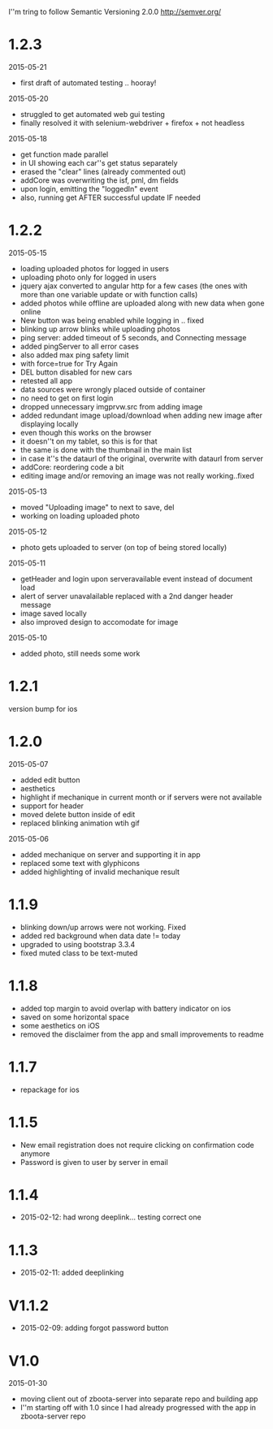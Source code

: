 I''m tring to follow Semantic Versioning 2.0.0
http://semver.org/

# 1.2.3
2015-05-21
* first draft of automated testing .. hooray!

2015-05-20
* struggled to get automated web gui testing
* finally resolved it with selenium-webdriver + firefox + not headless

2015-05-18
* get function made parallel
 * in UI showing each car''s get status separately
* erased the "clear" lines (already commented out)
* addCore was overwriting the isf, pml, dm fields
* upon login, emitting the "loggedIn" event
 * also, running get AFTER successful update IF needed

# 1.2.2
2015-05-15
* loading uploaded photos for logged in users
* uploading photo only for logged in users
* jquery ajax converted to angular http for a few cases (the ones with more than one variable update or with function calls)
* added photos while offline are uploaded along with new data when gone online
* New button was being enabled while logging in .. fixed
* blinking up arrow blinks while uploading photos
* ping server: added timeout of 5 seconds, and Connecting message
* added pingServer to all error cases
 * also added max ping safety limit
 * with force=true for Try Again
* DEL button disabled for new cars
* retested all app
* data sources were wrongly placed outside of container
* no need to get on first login
* dropped unnecessary imgprvw.src from adding image
* added redundant image upload/download when adding new image after displaying locally
 * even though this works on the browser
 * it doesn''t on my tablet, so this is for that
 * the same is done with the thumbnail in the main list
  * in case it''s the dataurl of the original, overwrite with dataurl from server
* addCore: reordering code a bit
* editing image and/or removing an image was not really working..fixed

2015-05-13
* moved "Uploading image" to next to save, del
* working on loading uploaded photo

2015-05-12
* photo gets uploaded to server (on top of being stored locally)

2015-05-11
* getHeader and login upon serveravailable event instead of document load
* alert of server unavalailable replaced with a 2nd danger header message
* image saved locally
* also improved design to accomodate for image

2015-05-10
* added photo, still needs some work

# 1.2.1
version bump for ios

# 1.2.0
2015-05-07
* added edit button
* aesthetics
* highlight if mechanique in current month or if servers were not available
* support for header
* moved delete button inside of edit
* replaced blinking animation wtih gif

2015-05-06
* added mechanique on server and supporting it in app
* replaced some text with glyphicons
* added highlighting of invalid mechanique result

# 1.1.9
* blinking down/up arrows were not working. Fixed
* added red background when data date != today
* upgraded to using bootstrap 3.3.4
* fixed muted class to be text-muted

# 1.1.8
* added top margin to avoid overlap with battery indicator on ios
* saved on some horizontal space
* some aesthetics on iOS
* removed the disclaimer from the app and small improvements to readme

# 1.1.7
* repackage for ios

# 1.1.5
* New email registration does not require clicking on confirmation code anymore
* Password is given to user by server in email

# 1.1.4
* 2015-02-12: had wrong deeplink... testing correct one

# 1.1.3
* 2015-02-11: added deeplinking

# V1.1.2
* 2015-02-09: adding forgot password button

# V1.0
2015-01-30
* moving client out of zboota-server into separate repo and building app
* I''m starting off with 1.0 since I had already progressed with the app in zboota-server repo
